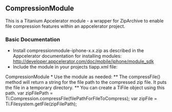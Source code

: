 CompressionModule
------

This is a Titanium Apcelerator module - a wrapper for ZipArchive to enable file compression features within an appcelerator project.

### Basic Documentation
* Install compressionmodule-iphone-x.x.zip as described in the Appcelerator documentation for installing modules: http://developer.appcelerator.com/doc/mobile/iphone/module_sdk
* Include the module in your projects tiapp.xml file:
 <modules>
   <module version="0.1">CompressionModule</module>
 </modules>
* Use the module as needed:
** The compressFile() method will return a string for the file path to the compressed zip file. It puts the file in a temporary directory.
** You can create a TiFile object using this path.
 var zipFilePath = Ti.Compression.compressFile(filePathForFileToCompress);
 var zipFile = Ti.Filesystem.getFile(zipFilePath);
